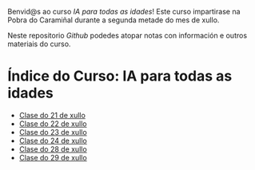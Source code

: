 Benvid@s ao curso *IA para todas as idades*! Este curso impartirase na Pobra do Caramiñal durante a segunda metade do mes de xullo.

Neste repositorio *Github* podedes atopar notas con información e outros materiais do curso.

# Índice do Curso: IA para todas as idades

- [Clase do 21 de xullo](21.md)
- [Clase do 22 de xullo](22.md)
- [Clase do 23 de xullo](23.md)
- [Clase do 24 de xullo](24.md)
- [Clase do 28 de xullo](25.md)
- [Clase do 29 de xullo](29.md)
